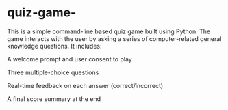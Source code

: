 # quiz-game-
This is a simple command-line based quiz game built using Python. The game interacts with the user by asking a series of computer-related general knowledge questions. It includes:

A welcome prompt and user consent to play

Three multiple-choice questions

Real-time feedback on each answer (correct/incorrect)

A final score summary at the end
